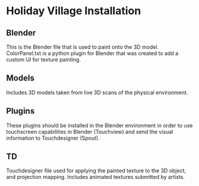 # Holiday Village Installation

## Blender
This is the Blender file that is used to paint onto the 3D model. ColorPanel.txt is a python plugin for Blender that was created to add a custom UI for texture painting.

## Models
Includes 3D models taken from live 3D scans of the physical environment.

## Plugins
These plugins should be installed in the Blender environment in order to use touchscreen capabilities in Blender (Touchview) and send the visual information to Touchdesigner (Spout).

## TD
Touchdesigner file used for applying the painted texture to the 3D object, and projection mapping. Includes animated textures submitted by artists.
